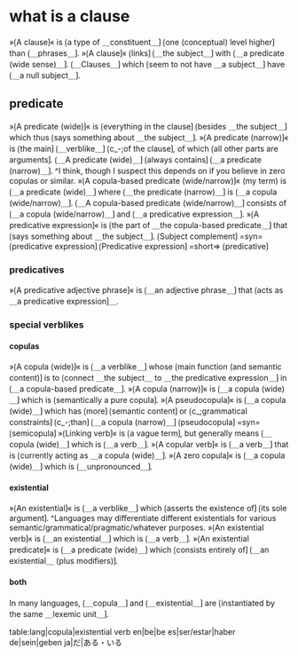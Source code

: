 # what is a clause

»⟮A clause⟯« is ⟮a type of ＿constituent＿⟯ ⟮one (conceptual) level higher⟯ than ⟮＿phrases＿⟯.
»⟮A clause⟯« ⟮links⟯ ⟮＿the subject＿⟯ with ⟮＿a predicate (wide sense)＿⟯. 
⟮＿Clauses＿⟯ which ⟮seem to not have ＿a subject＿⟯ have ⟮＿a null subject＿⟯.

## predicate

»⟮A predicate (wide)⟯« is ⟮everything in the clause⟯ ⟮besides ＿the subject＿⟯ which thus ⟮says something about ＿the subject＿⟯.
»⟮A predicate (narrow)⟯« is ⟮the main⟯ ⟮＿verblike＿⟯ ⟮c_-;of the clause⟯, of which ⟮all other parts are arguments⟯.
⟮＿A predicate (wide)＿⟯ ⟮always contains⟯ ⟮＿a predicate (narrow)＿⟯.
^I think, though I suspect this depends on if you believe in zero copulas or similar.
»⟮A copula-based predicate (wide/narrow)⟯« (my term) is ⟮＿a predicate (wide)＿⟯ where ⟮＿the predicate (narrow)＿⟯ is ⟮＿a copula (wide/narrow)＿⟯.
⟮＿A copula-based predicate (wide/narrow)＿⟯ consists of ⟮＿a copula (wide/narrow)＿⟯ and ⟮＿a predicative expression＿⟯.
»⟮A predicative expression⟯« is ⟮the part of ＿the copula-based predicate＿⟯ that ⟮says something about ＿the subject＿⟯.
⟮Subject complement⟯ =syn= ⟮predicative expression⟯
⟮Predicative expression⟯ =short=> ⟮predicative⟯

### predicatives

»⟮A predicative adjective phrase⟯« is ⟮＿an adjective phrase＿⟯ that ⟮acts as ＿a predicative expression⟯＿.

### special verblikes

#### copulas

»⟮A copula (wide)⟯« is ⟮＿a verblike＿⟯ whose ⟮main function (and semantic content)⟯ is to ⟮connect ＿the subject＿ to ＿the predicative expression＿⟯ in ⟮＿a copula-based predicate＿⟯.
»⟮A copula (narrow)⟯« is ⟮＿a copula (wide)＿⟯ which is ⟮semantically a pure copula⟯.
»⟮A pseudocopula⟯« is ⟮＿a copula (wide)＿⟯ which has ⟮more⟯ ⟮semantic content⟯ or ⟮c_;grammatical constraints⟯ ⟮c_-;than⟯ ⟮＿a copula (narrow)＿⟯
⟮pseudocopula⟯ =syn= ⟮semicopula⟯ 
»⟮Linking verb⟯« is ⟮a vague term⟯, but generally means ⟮＿copula (wide)＿⟯ which is ⟮＿a verb＿⟯.
»⟮A copular verb⟯« is ⟮＿a verb＿⟯ that is ⟮currently acting as ＿a copula (wide)＿⟯.
»⟮A zero copula⟯« is ⟮＿a copula (wide)＿⟯ which is ⟮＿unpronounced＿⟯.

#### existential 

»⟮An existential⟯« is ⟮＿a verblike＿⟯ which ⟮asserts the existence of⟯ ⟮its sole argument⟯.
^Languages may differentiate different existentials for various semantic/grammatical/pragmatic/whatever purposes.
»⟮An existential verb⟯« is ⟮＿an existential＿⟯ which is ⟮＿a verb＿⟯.
»⟮An existential predicate⟯« is ⟮＿a predicate (wide)＿⟯ which ⟮consists entirely of⟯ ⟮＿an existential＿ (plus modifiers)⟯.

#### both

In many languages, ⟮＿copula＿⟯ and ⟮＿existential＿⟯ are ⟮instantiated by the same ＿lexemic unit＿⟯.


table:lang|copula|existential verb
en|be|be
es|ser/estar|haber
de|sein|geben
ja|だ|ある・いる
